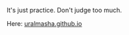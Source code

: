 It's just practice. Don't judge too much.

Here: <a href="https://uralmasha.github.io">uralmasha.github.io</a>
